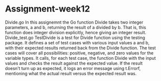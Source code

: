 # Assignment-week12
Divide.go
In this assignemnt the Go function Divide takes two integer parameters, a and b, returning the result of a divided by b. That is, this function does integer division explicitly, hence giving an integer result. 
Divide_test.go
TestDivide is a test for Divide function using the testing package. It defines a set of test cases with various input values a and b, with their expected results returned back from the Divide function. The test cases will cover all possibilities: positive, negative, and zero values for the variable types.
It calls, for each test case, the function Divide with the input values and checks the result against the expected value. If the result doesn't turn up as expected, it logs an error message using t.Errorf, mentioning what the actual result versus the expected result was.
